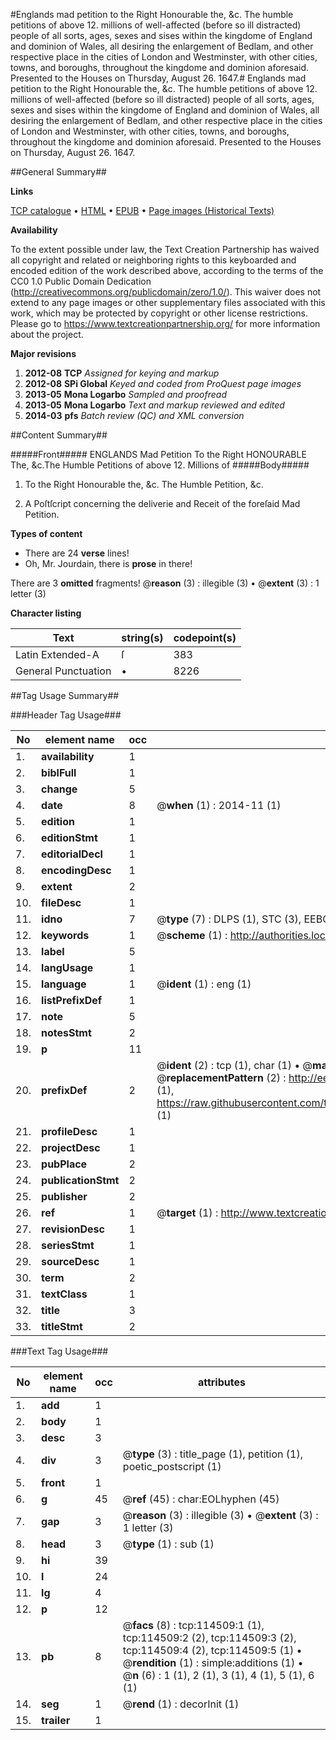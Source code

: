 #Englands mad petition to the Right Honourable the, &c. The humble petitions of above 12. millions of well-affected (before so ill distracted) people of all sorts, ages, sexes and sises within the kingdome of England and dominion of Wales, all desiring the enlargement of Bedlam, and other respective place in the cities of London and Westminster, with other cities, towns, and boroughs, throughout the kingdome and dominion aforesaid. Presented to the Houses on Thursday, August 26. 1647.#
Englands mad petition to the Right Honourable the, &c. The humble petitions of above 12. millions of well-affected (before so ill distracted) people of all sorts, ages, sexes and sises within the kingdome of England and dominion of Wales, all desiring the enlargement of Bedlam, and other respective place in the cities of London and Westminster, with other cities, towns, and boroughs, throughout the kingdome and dominion aforesaid. Presented to the Houses on Thursday, August 26. 1647.

##General Summary##

**Links**

[TCP catalogue](http://www.ota.ox.ac.uk/tcp/)  • 
[HTML](http://tei.it.ox.ac.uk/tcp/Texts-HTML/free/A83/A83972.html)  • 
[EPUB](http://tei.it.ox.ac.uk/tcp/Texts-EPUB/free/A83/A83972.epub) • 
[Page images (Historical Texts)](https://historicaltexts.jisc.ac.uk/eebo-99862352e)

**Availability**

To the extent possible under law, the Text Creation Partnership has waived all copyright and related or neighboring rights to this keyboarded and encoded edition of the work described above, according to the terms of the CC0 1.0 Public Domain Dedication (http://creativecommons.org/publicdomain/zero/1.0/). This waiver does not extend to any page images or other supplementary files associated with this work, which may be protected by copyright or other license restrictions. Please go to https://www.textcreationpartnership.org/ for more information about the project.

**Major revisions**

1. __2012-08__ __TCP__ *Assigned for keying and markup*
1. __2012-08__ __SPi Global__ *Keyed and coded from ProQuest page images*
1. __2013-05__ __Mona Logarbo__ *Sampled and proofread*
1. __2013-05__ __Mona Logarbo__ *Text and markup reviewed and edited*
1. __2014-03__ __pfs__ *Batch review (QC) and XML conversion*

##Content Summary##

#####Front#####
ENGLANDS Mad Petition To the Right HONOURABLE The, &c.The Humble Petitions of above 12. Millions of 
#####Body#####

1. To the Right Honourable the, &c. The Humble Petition, &c.

1. A Poſtſcript concerning the deliverie and Receit of the foreſaid Mad Petition.

**Types of content**

  * There are 24 **verse** lines!
  * Oh, Mr. Jourdain, there is **prose** in there!

There are 3 **omitted** fragments! 
 @__reason__ (3) : illegible (3)  •  @__extent__ (3) : 1 letter (3)

**Character listing**


|Text|string(s)|codepoint(s)|
|---|---|---|
|Latin Extended-A|ſ|383|
|General Punctuation|•|8226|

##Tag Usage Summary##

###Header Tag Usage###

|No|element name|occ|attributes|
|---|---|---|---|
|1.|__availability__|1||
|2.|__biblFull__|1||
|3.|__change__|5||
|4.|__date__|8| @__when__ (1) : 2014-11 (1)|
|5.|__edition__|1||
|6.|__editionStmt__|1||
|7.|__editorialDecl__|1||
|8.|__encodingDesc__|1||
|9.|__extent__|2||
|10.|__fileDesc__|1||
|11.|__idno__|7| @__type__ (7) : DLPS (1), STC (3), EEBO-CITATION (1), PROQUEST (1), VID (1)|
|12.|__keywords__|1| @__scheme__ (1) : http://authorities.loc.gov/ (1)|
|13.|__label__|5||
|14.|__langUsage__|1||
|15.|__language__|1| @__ident__ (1) : eng (1)|
|16.|__listPrefixDef__|1||
|17.|__note__|5||
|18.|__notesStmt__|2||
|19.|__p__|11||
|20.|__prefixDef__|2| @__ident__ (2) : tcp (1), char (1)  •  @__matchPattern__ (2) : ([0-9\-]+):([0-9IVX]+) (1), (.+) (1)  •  @__replacementPattern__ (2) : http://eebo.chadwyck.com/downloadtiff?vid=$1&page=$2 (1), https://raw.githubusercontent.com/textcreationpartnership/Texts/master/tcpchars.xml#$1 (1)|
|21.|__profileDesc__|1||
|22.|__projectDesc__|1||
|23.|__pubPlace__|2||
|24.|__publicationStmt__|2||
|25.|__publisher__|2||
|26.|__ref__|1| @__target__ (1) : http://www.textcreationpartnership.org/docs/. (1)|
|27.|__revisionDesc__|1||
|28.|__seriesStmt__|1||
|29.|__sourceDesc__|1||
|30.|__term__|2||
|31.|__textClass__|1||
|32.|__title__|3||
|33.|__titleStmt__|2||


###Text Tag Usage###

|No|element name|occ|attributes|
|---|---|---|---|
|1.|__add__|1||
|2.|__body__|1||
|3.|__desc__|3||
|4.|__div__|3| @__type__ (3) : title_page (1), petition (1), poetic_postscript (1)|
|5.|__front__|1||
|6.|__g__|45| @__ref__ (45) : char:EOLhyphen (45)|
|7.|__gap__|3| @__reason__ (3) : illegible (3)  •  @__extent__ (3) : 1 letter (3)|
|8.|__head__|3| @__type__ (1) : sub (1)|
|9.|__hi__|39||
|10.|__l__|24||
|11.|__lg__|4||
|12.|__p__|12||
|13.|__pb__|8| @__facs__ (8) : tcp:114509:1 (1), tcp:114509:2 (2), tcp:114509:3 (2), tcp:114509:4 (2), tcp:114509:5 (1)  •  @__rendition__ (1) : simple:additions (1)  •  @__n__ (6) : 1 (1), 2 (1), 3 (1), 4 (1), 5 (1), 6 (1)|
|14.|__seg__|1| @__rend__ (1) : decorInit (1)|
|15.|__trailer__|1||
